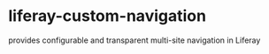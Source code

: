liferay-custom-navigation
=========================

provides configurable and transparent multi-site navigation in Liferay
